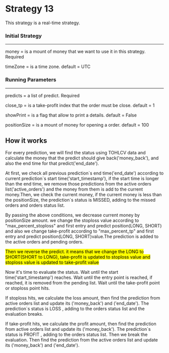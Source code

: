 # Strategy 13

This strategy is a real-time strategy.

### Initial Strategy
---
money = is a mount of money that we want to use it in this strategy. Required

timeZone =  is a time zone. default = UTC

### Running Parameters
---

predicts = a list of predict. Required

close_tp =  is a take-profit index that the order must be close. default = 1

showPrint = is a flag that allow to print a details. default = False

positionSize = is a mount of money for opening a order. default = 100

## How it works

For every prediction, we will find the status using TOHLCV data and calculate the money that the predict should give back('money_back'), and also the end time for that predict('end_date').

At first, we check all previous prediction\`s end time('end_date') according to current prediction\`s start time('start_timestamp'), if the start time is longer than the end time, we remove those predictions from the active orders list('active_orders') and the money from them is add to the current money.Then, we check the current money, if the current money is less than the positionSize, the prediction`s status is MISSED, adding to the missed orders and orders status list.


By passing the above conditions, we decrease current money by positionSize amount. we change the stoploss value according to "max_percent_stoploss" and first entry and predict position(LONG, SHORT) and also we change take-profit according to "max_percent_tp" and first entry and predict position(LONG, SHORT)value.The prediction is added to the active orders and pending orders.

<mark>Then we reverse the predict. it means that we change the LONG to SHORT(SHORT to LONG), take-profit is updated to stoploss value and stoploss value is updated to take-profit value</mark>


Now it's time to evaluate the status. Wait until the start time('start_timestamp') reaches. Wait until the entry point is reached, if reached, it is removed from the pending list. Wait until the take-profit point or stoploss point hits.

If stoploss hits, we calculate the loss amount, then find the prediction from active orders list and update its ('money_back') and ('end_date'). The prediction\`s status is LOSS , adding to the orders status list and the evaluation breaks.

If take-profit hits, we calculate the profit amount, then find the prediction from active orders list and update its ('money_back'). The prediction\`s status is PROFIT , adding to the orders status list. Then we  break the evaluation. Then find the prediction from the active orders list and update its ('money_back') and ('end_date').




   